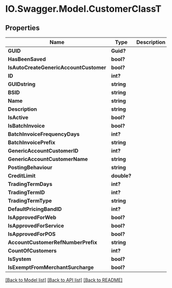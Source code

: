 # IO.Swagger.Model.CustomerClassT
## Properties

Name | Type | Description | Notes
------------ | ------------- | ------------- | -------------
**GUID** | **Guid?** |  | [optional] 
**HasBeenSaved** | **bool?** |  | [optional] 
**IsAutoCreateGenericAccountCustomer** | **bool?** |  | [optional] 
**ID** | **int?** |  | [optional] 
**GUIDstring** | **string** |  | [optional] 
**BSID** | **string** |  | [optional] 
**Name** | **string** |  | [optional] 
**Description** | **string** |  | [optional] 
**IsActive** | **bool?** |  | [optional] 
**IsBatchInvoice** | **bool?** |  | [optional] 
**BatchInvoiceFrequencyDays** | **int?** |  | [optional] 
**BatchInvoicePrefix** | **string** |  | [optional] 
**GenericAccountCustomerID** | **int?** |  | [optional] 
**GenericAccountCustomerName** | **string** |  | [optional] 
**PostingBehaviour** | **string** |  | [optional] 
**CreditLimit** | **double?** |  | [optional] 
**TradingTermDays** | **int?** |  | [optional] 
**TradingTermID** | **int?** |  | [optional] 
**TradingTermType** | **string** |  | [optional] 
**DefaultPricingBandID** | **int?** |  | [optional] 
**IsApprovedForWeb** | **bool?** |  | [optional] 
**IsApprovedForService** | **bool?** |  | [optional] 
**IsApprovedForPOS** | **bool?** |  | [optional] 
**AccountCustomerRefNumberPrefix** | **string** |  | [optional] 
**CountOfCustomers** | **int?** |  | [optional] 
**IsSystem** | **bool?** |  | [optional] 
**IsExemptFromMerchantSurcharge** | **bool?** |  | [optional] 

[[Back to Model list]](../README.md#documentation-for-models) [[Back to API list]](../README.md#documentation-for-api-endpoints) [[Back to README]](../README.md)

